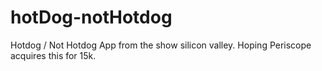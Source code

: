 # hotDog-notHotdog
Hotdog / Not Hotdog App from the show silicon valley. Hoping Periscope acquires this for 15k.

